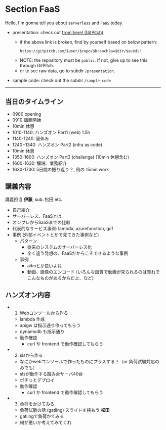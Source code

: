 # Section FaaS
Hello, I'm gonna tell you about `serverless` and `FaaS` today.

- presentation: check out [from here! (GitPitch)](https://gitpitch.com/take4mats/faas-handson?p=presentation)
  - if the above link is broken, find by yourself based on below pattern:
    ```
    https://gitpitch.com/$user/$repo/$branch?p=$dir/$subdir
    ```
  - NOTE: the repository must be `public`.  If not, give up to see this through GitPitch.
  - or to see raw data, go to subdir `/presentation`.

- sample code: check out the subdir `/sample-code`


---

## 当日のタイムライン
- 0900 opening
- 0910 講義開始
- 10min 休憩
- 1010-1140: ハンズオン Part1 (web) 1.5h
- 1140-1240: 昼休み
- 1240−1340: ハンズオン Part2 (infra as code)
- 10min 休憩
- 1350-1600: ハンズオン Part3 (challenge) (10min 休憩含む)
- 1600-1630: 解説、業務紹介
- 1630-1730: 5日間の振り返り？, 例の 15min work

## 講義内容
講義担当 **伊藤**, sub: 松田 etc.
- 自己紹介
- サーバーレス、FaaSとは
- オンプレからSaaSまでの比較
- 代表的なサービス事例: lambda, azurefunction, gcf
- 事例 (外部イベントとかで見てきた事例など)
    - パターン
        - 従来のシステムのサーバーレス化
        - 全く違う発想の、FaaSだからこそできるような事例
    - 事例
        - aiboとか良いよね
        - 動画、画像のエンコード (いろんな画質で動画が見られるのは売れでこんなものがあるからだよ、など)

## ハンズオン内容
- 1. Webコンソールから作る
    - lambda 作成
    - apigw は指示通り作ってもらう
    - dynamodb も指示通り
    - 動作確認
        - curl や frontend で動作確認してもらう

- 2. slsから作る
    - なにかwebコンソールで作ったものにプラスする？（or 負荷試験対応のみでも）
    - slsが動作する踏み台サーバ40台
    - ポチっとデプロイ
    - 動作確認
        - curl か frontend で動作確認してもらう

- 3. 負荷をかけてみる
    - 負荷試験の話 (gatling) スライドを挟もう **松田**
    - gatlingで負荷かてみる
    - 何が悪いか考えてみてくれ
